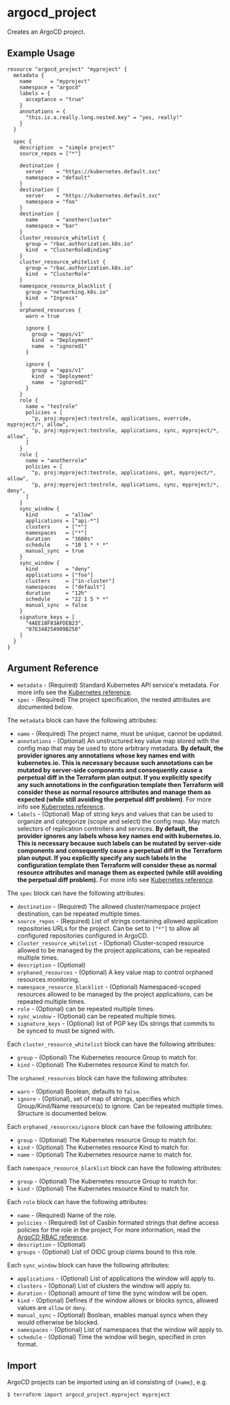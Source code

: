 # argocd_project

Creates an ArgoCD project.

## Example Usage

```hcl
resource "argocd_project" "myproject" {
  metadata {
    name      = "myproject"
    namespace = "argocd"
    labels = {
      acceptance = "true"
    }
    annotations = {
      "this.is.a.really.long.nested.key" = "yes, really!"
    }
  }

  spec {
    description  = "simple project"
    source_repos = ["*"]

    destination {
      server    = "https://kubernetes.default.svc"
      namespace = "default"
    }
    destination {
      server    = "https://kubernetes.default.svc"
      namespace = "foo"
    }
    destination {
      name      = "anothercluster"
      namespace = "bar"
    }
    cluster_resource_whitelist {
      group = "rbac.authorization.k8s.io"
      kind  = "ClusterRoleBinding"
    }
    cluster_resource_whitelist {
      group = "rbac.authorization.k8s.io"
      kind  = "ClusterRole"
    }
    namespace_resource_blacklist {
      group = "networking.k8s.io"
      kind  = "Ingress"
    }
    orphaned_resources {
      warn = true

      ignore {
        group = "apps/v1"
        kind  = "Deployment"
        name  = "ignored1"
      }

      ignore {
        group = "apps/v1"
        kind  = "Deployment"
        name  = "ignored2"
      }
    }
    role {
      name = "testrole"
      policies = [
        "p, proj:myproject:testrole, applications, override, myproject/*, allow",
        "p, proj:myproject:testrole, applications, sync, myproject/*, allow",
      ]
    }
    role {
      name = "anotherrole"
      policies = [
        "p, proj:myproject:testrole, applications, get, myproject/*, allow",
        "p, proj:myproject:testrole, applications, sync, myproject/*, deny",
      ]
    }
    sync_window {
      kind         = "allow"
      applications = ["api-*"]
      clusters     = ["*"]
      namespaces   = ["*"]
      duration     = "3600s"
      schedule     = "10 1 * * *"
      manual_sync  = true
    }
    sync_window {
      kind         = "deny"
      applications = ["foo"]
      clusters     = ["in-cluster"]
      namespaces   = ["default"]
      duration     = "12h"
      schedule     = "22 1 5 * *"
      manual_sync  = false
    }
    signature_keys = [
      "4AEE18F83AFDEB23",
      "07E34825A909B250"
    ]
  }
}

```

## Argument Reference

* `metadata` - (Required) Standard Kubernetes API service's metadata. For more info see the [Kubernetes reference](https://github.com/kubernetes/community/blob/master/contributors/devel/sig-architecture/api-conventions.md#metadata).
* `spec` - (Required) The project specification, the nested attributes are documented below.

The `metadata` block can have the following attributes:

* `name` - (Required) The project name, must be unique, cannot be updated.
* `annotations` - (Optional) An unstructured key value map stored with the config map that may be used to store arbitrary metadata. **By default, the provider ignores any annotations whose key names end with kubernetes.io. This is necessary because such annotations can be mutated by server-side components and consequently cause a perpetual diff in the Terraform plan output. If you explicitly specify any such annotations in the configuration template then Terraform will consider these as normal resource attributes and manage them as expected (while still avoiding the perpetual diff problem)**. For more info see [Kubernetes reference](https://kubernetes.io/docs/concepts/overview/working-with-objects/annotations/).
* `labels` - (Optional) Map of string keys and values that can be used to organize and categorize (scope and select) the config map. May match selectors of replication controllers and services. **By default, the provider ignores any labels whose key names end with kubernetes.io. This is necessary because such labels can be mutated by server-side components and consequently cause a perpetual diff in the Terraform plan output. If you explicitly specify any such labels in the configuration template then Terraform will consider these as normal resource attributes and manage them as expected (while still avoiding the perpetual diff problem).** For more info see [Kubernetes reference](https://kubernetes.io/docs/concepts/overview/working-with-objects/labels/).

The `spec` block can have the following attributes:

* `destination` - (Required) The allowed cluster/namespace project destination, can be repeated multiple times. 
* `source_repos` - (Required) List of strings containing allowed application repositories URLs for the project. Can be set to `["*"]` to allow all configured repositories configured in ArgoCD.
* `cluster_resource_whitelist` - (Optional) Cluster-scoped resource allowed to be managed by the project applications, can be repeated multiple times. 
* `description` - (Optional)
* `orphaned_resources` - (Optional) A key value map to control orphaned resources monitoring, 
* `namespace_resource_blacklist` - (Optional) Namespaced-scoped resources allowed to be managed by the project applications, can be repeated multiple times. 
* `role` - (Optional) can be repeated multiple times. 
* `sync_window` - (Optional) can be repeated multiple times. 
* `signature_keys` - (Optional) list of PGP key IDs strings that commits to be synced to must be signed with.

Each `cluster_resource_whitelist` block can have the following attributes:
* `group` - (Optional) The Kubernetes resource Group to match for.
* `kind` - (Optional) The Kubernetes resource Kind to match for.

The `orphaned_resources` block can have the following attributes:
* `warn` - (Optional) Boolean, defaults to `false`.
* `ignore` - (Optional), set of map of strings, specifies which Group/Kind/Name resource(s) to ignore. Can be repeated multiple times. Structure is documented below.

Each `orphaned_resources/ignore` block can have the following attributes:
* `group` - (Optional) The Kubernetes resource Group to match for.
* `kind` - (Optional) The Kubernetes resource Kind to match for.
* `name` - (Optional) The Kubernetes resource name to match for.

Each `namespace_resource_blacklist` block can have the following attributes:
* `group` - (Optional) The Kubernetes resource Group to match for.
* `kind` - (Optional) The Kubernetes resource Kind to match for.

Each `role` block can have the following attributes:
* `name` - (Required) Name of the role.
* `policies` - (Required) list of Casbin formated strings that define access policies for the role in the project, For more information, read the [ArgoCD RBAC reference](https://argoproj.github.io/argo-cd/operator-manual/rbac/#rbac-permission-structure).
* `description` - (Optional)
* `groups` - (Optional) List of OIDC group claims bound to this role.

Each `sync_window` block can have the following attributes:
* `applications` - (Optional) List of applications the window will apply to.
* `clusters` - (Optional) List of clusters the window will apply to.
* `duration` - (Optional) amount of time the sync window will be open.
* `kind` - (Optional) Defines if the window allows or blocks syncs, allowed values are `allow` or `deny`.
* `manual_sync` - (Optional) Boolean, enables manual syncs when they would otherwise be blocked.
* `namespaces` - (Optional) List of namespaces that the window will apply to.
* `schedule` - (Optional) Time the window will begin, specified in cron format.


## Import

ArgoCD projects can be imported using an id consisting of `{name}`, e.g.
```
$ terraform import argocd_project.myproject myproject
```
